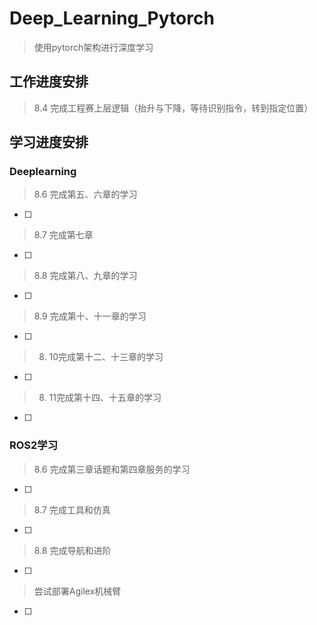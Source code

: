 # Deep_Learning_Pytorch
> 使用pytorch架构进行深度学习

## 工作进度安排

> 8.4 完成工程赛上层逻辑（抬升与下降，等待识别指令，转到指定位置）

## 学习进度安排

### Deeplearning

> 8.6 完成第五、六章的学习

- [ ] 

> 8.7 完成第七章

- [ ] 

> 8.8 完成第八、九章的学习

- [ ] 

> 8.9 完成第十、十一章的学习

- [ ] 

> 8. 10完成第十二、十三章的学习

- [ ] 

> 8. 11完成第十四、十五章的学习

- [ ] 

### ROS2学习

> 8.6 完成第三章话题和第四章服务的学习

- [ ] 

> 8.7 完成工具和仿真

- [ ] 

> 8.8 完成导航和进阶

- [ ] 

> 尝试部署Agilex机械臂

- [ ] 
